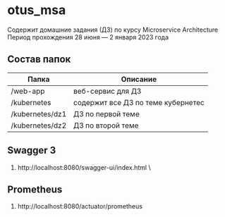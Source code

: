 # otus_msa
Содержит домашние задания (ДЗ) по курсу Microservice Architecture  
Период прохождения 28 июня — 2 января 2023 года  

## Состав папок
| Папка           | Описание                           |
|-----------------|------------------------------------|
| /web-app        | веб-сервис для ДЗ                  |
| /kubernetes     | содержит все ДЗ по теме кубернетес |
| /kubernetes/dz1 | ДЗ по первой теме                  |
| /kubernetes/dz2 | ДЗ по второй теме                  |

## Swagger 3
1. http://localhost:8080/swagger-ui/index.html
\

## Prometheus
1. http://localhost:8080/actuator/prometheus

